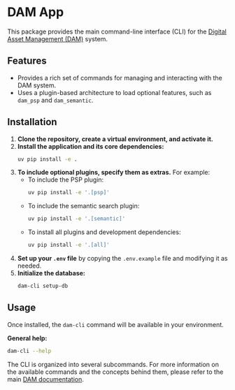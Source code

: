 # DAM App

This package provides the main command-line interface (CLI) for the [Digital Asset Management (DAM)](../dam/README.md) system.

## Features

*   Provides a rich set of commands for managing and interacting with the DAM system.
*   Uses a plugin-based architecture to load optional features, such as `dam_psp` and `dam_semantic`.

## Installation

1.  **Clone the repository, create a virtual environment, and activate it.**
2.  **Install the application and its core dependencies:**
    ```bash
    uv pip install -e .
    ```
3.  **To include optional plugins, specify them as extras.** For example:
    *   To include the PSP plugin:
        ```bash
        uv pip install -e '.[psp]'
        ```
    *   To include the semantic search plugin:
        ```bash
        uv pip install -e '.[semantic]'
        ```
    *   To install all plugins and development dependencies:
        ```bash
        uv pip install -e '.[all]'
        ```
4.  **Set up your `.env` file** by copying the `.env.example` file and modifying it as needed.
5.  **Initialize the database:**
    ```bash
    dam-cli setup-db
    ```

## Usage

Once installed, the `dam-cli` command will be available in your environment.

**General help:**
```bash
dam-cli --help
```

The CLI is organized into several subcommands. For more information on the available commands and the concepts behind them, please refer to the main [DAM documentation](../dam/README.md).
